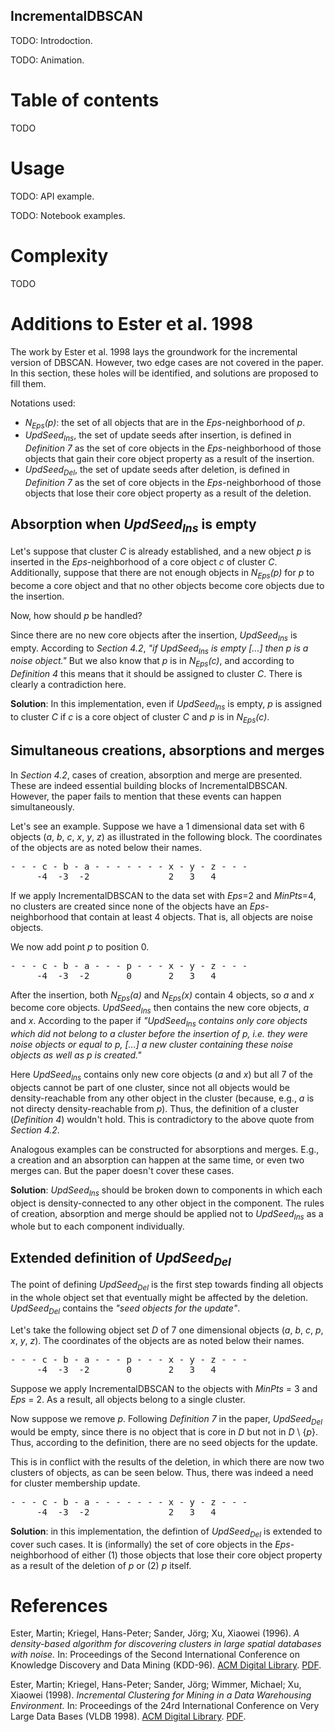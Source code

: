 IncrementalDBSCAN
-----------------

TODO: Introdoction.

TODO: Animation.

# Table of contents

TODO

# Usage

TODO: API example.

TODO: Notebook examples.

# Complexity

TODO

# Additions to Ester et al. 1998
The work by Ester et al. 1998 lays the groundwork for the incremental version of DBSCAN. However, two edge cases are not covered in the paper. In this section, these holes will be identified, and solutions are proposed to fill them.  

Notations used:
- _N<sub>Eps</sub>(p)_: the set of all objects that are in the _Eps_-neighborhood of _p_.
- _UpdSeed<sub>Ins</sub>_, the set of update seeds after insertion, is defined in _Definition 7_ as the set of core objects in the _Eps_-neighborhood of those objects that gain their core object property as a result of the insertion.  
- _UpdSeed<sub>Del</sub>_, the set of update seeds after deletion, is defined in _Definition 7_ as the set of core objects in the _Eps_-neighborhood of those objects that lose their core object property as a result of the deletion.   

## Absorption when _UpdSeed<sub>Ins</sub>_ is empty
Let's suppose that cluster _C_ is already established, and a new object _p_ is inserted in the _Eps_-neighborhood of a core object _c_ of cluster _C_. Additionally, suppose that there are not enough objects in _N<sub>Eps</sub>(p)_ for _p_ to become a core object and that no other objects become core objects due to the insertion.  

Now, how should _p_ be handled?

Since there are no new core objects after the insertion, _UpdSeed<sub>Ins</sub>_ is empty. According to _Section 4.2_, _"if _UpdSeed<sub>Ins</sub>_ is empty [...] then _p_ is a noise object."_ But we also know that _p_ is in _N<sub>Eps</sub>(c)_, and according to _Definition 4_ this means that it should be assigned to cluster _C_. There is clearly a contradiction here.  

**Solution**: In this implementation, even if _UpdSeed<sub>Ins</sub>_ is empty, _p_ is assigned to cluster _C_ if _c_ is a core object of cluster _C_ and _p_ is in _N<sub>Eps</sub>(c)_.  

## Simultaneous creations, absorptions and merges
In _Section 4.2_, cases of creation, absorption and merge are presented. These are indeed essential building blocks of IncrementalDBSCAN. However, the paper fails to mention that these events can happen simultaneously.  

Let's see an example. Suppose we have a 1 dimensional data set with 6 objects (_a_, _b_, _c_, _x_, _y_, _z_) as illustrated in the following block. The coordinates of the objects are as noted below their names.  
<pre>
- - - c - b - a - - - - - - - x - y - z - - -
     -4  -3  -2               2   3   4      
</pre>

If we apply IncrementalDBSCAN to the data set with _Eps_=2 and _MinPts_=4, no clusters are created since none of the objects have an _Eps_-neighborhood that contain at least 4 objects. That is, all objects are noise objects.   

We now add point _p_ to position 0.
<pre>
- - - c - b - a - - - p - - - x - y - z - - -
     -4  -3  -2       0       2   3   4      
</pre>

After the insertion, both _N<sub>Eps</sub>(a)_ and _N<sub>Eps</sub>(x)_ contain 4 objects, so _a_ and _x_ become core objects. _UpdSeed<sub>Ins</sub>_ then contains the new core objects, _a_ and _x_. According to the paper if _"UpdSeed<sub>Ins</sub> contains only core objects which did not belong to a cluster before the insertion of p, i.e. they were noise objects or equal to p, [...] a new cluster containing these noise objects as well as p is created."_ 

Here _UpdSeed<sub>Ins</sub>_ contains only new core objects (_a_ and _x_) but all 7 of the objects cannot be part of one cluster, since not all objects would be density-reachable from any other object in the cluster (because, e.g., _a_ is not directy density-reachable from _p_). Thus, the definition of a cluster (_Definition 4_) wouldn't hold. This is contradictory to the above quote from _Section 4.2_.

Analogous examples can be constructed for absorptions and merges. E.g., a creation and an absorption can happen at the same time, or even two merges can. But the paper doesn't cover these cases.

**Solution**: _UpdSeed<sub>Ins</sub>_ should be broken down to components in which each object is density-connected to any other object in the component. The rules of creation, absorption and merge should be applied not to _UpdSeed<sub>Ins</sub>_ as a whole but to each component individually.

## Extended definition of _UpdSeed<sub>Del</sub>_

The point of defining _UpdSeed<sub>Del</sub>_ is the first step towards finding all objects in the whole object set that eventually might be affected by the deletion. _UpdSeed<sub>Del</sub>_ contains the _"seed objects for the update"_.

Let's take the following object set _D_ of 7 one dimensional objects (_a_, _b_, _c_, _p_, _x_, _y_, _z_). The coordinates of the objects are as noted below their names.
<pre>
- - - c - b - a - - - p - - - x - y - z - - -
     -4  -3  -2       0       2   3   4      
</pre>

Suppose we apply IncrementalDBSCAN to the objects with _MinPts_ = 3 and _Eps_ = 2. As a result, all objects belong to a single cluster.

Now suppose we remove _p_. Following _Definition 7_ in the paper, _UpdSeed<sub>Del</sub>_ would be empty, since there is no object that is core in _D_ but not in _D_ \ {_p_}. Thus, according to the definition, there are no seed objects for the update.

This is in conflict with the results of the deletion, in which there are now two clusters of objects, as can be seen below. Thus, there was indeed a need for cluster membership update.
<pre>
- - - c - b - a - - - - - - - x - y - z - - -
     -4  -3  -2               2   3   4      
</pre>

**Solution**: in this implementation, the defintion of _UpdSeed<sub>Del</sub>_ is extended to cover such cases. It is (informally) the set of core objects in the _Eps_-neighborhood of either (1) those objects that lose their core object property as a result of the deletion of _p_ or (2) _p_ itself.

# References
Ester, Martin; Kriegel, Hans-Peter; Sander, Jörg; Xu, Xiaowei (1996). _A density-based algorithm for discovering clusters in large spatial databases with noise._ In: Proceedings of the Second International Conference on Knowledge Discovery and Data Mining (KDD-96). [ACM Digital Library][acm1]. [PDF][pdf1].

Ester, Martin; Kriegel, Hans-Peter; Sander, Jörg; Wimmer, Michael; Xu, Xiaowei (1998). _Incremental Clustering for Mining in a Data Warehousing Environment._ In: Proceedings of the 24rd International Conference on Very Large Data Bases (VLDB 1998). [ACM Digital Library][acm2]. [PDF][pdf2].

[acm1]: https://dl.acm.org/citation.cfm?id=3001507
[acm2]: https://dl.acm.org/citation.cfm?id=671201
[pdf1]: https://www.aaai.org/Papers/KDD/1996/KDD96-037.pdf
[pdf2]: https://www.dbs.ifi.lmu.de/Publikationen/Papers/VLDB-98-IncDBSCAN.pdf

